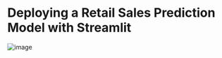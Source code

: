 
# Deploying a Retail Sales Prediction Model with Streamlit
![image](https://th.bing.com/th/id/R.6d386881a09bda6427e3841c2a942f6e?rik=NIxpybYcM0cagg&pid=ImgRaw&r=0)

